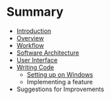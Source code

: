 # Summary

* [Introduction](README.md)
* [Overview](overview.md)
* [Workflow](workflow.md)
* [Software Architecture](software_architecture.md)
* [User Interface](user_interface.md)
* [Writing Code](writing_code.md)
   * [Setting up on Windows](setting_up.md)
   * Implementing a feature
* Suggestions for Improvements

